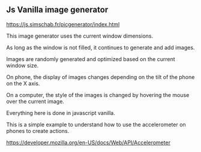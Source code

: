 ## Js Vanilla image generator

https://js.simschab.fr/picgenerator/index.html

This image generator uses the current window dimensions.

As long as the window is not filled, it continues to generate and add images.

Images are randomly generated and optimized based on the current window size.

On phone, the display of images changes depending on the tilt of the phone on the X axis.

On a computer, the style of the images is changed by hovering the mouse over the current image.

Everything here is done in javascript vanilla.

This is a simple example to understand how to use the accelerometer on phones to create actions.

https://developer.mozilla.org/en-US/docs/Web/API/Accelerometer